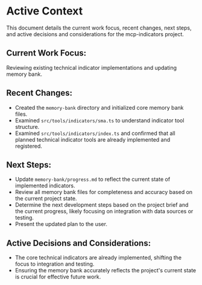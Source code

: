 # Active Context

This document details the current work focus, recent changes, next steps, and active decisions and considerations for the mcp-indicators project.

## Current Work Focus:
Reviewing existing technical indicator implementations and updating memory bank.

## Recent Changes:
- Created the `memory-bank` directory and initialized core memory bank files.
- Examined `src/tools/indicators/sma.ts` to understand indicator tool structure.
- Examined `src/tools/indicators/index.ts` and confirmed that all planned technical indicator tools are already implemented and registered.

## Next Steps:
- Update `memory-bank/progress.md` to reflect the current state of implemented indicators.
- Review all memory bank files for completeness and accuracy based on the current project state.
- Determine the next development steps based on the project brief and the current progress, likely focusing on integration with data sources or testing.
- Present the updated plan to the user.

## Active Decisions and Considerations:
- The core technical indicators are already implemented, shifting the focus to integration and testing.
- Ensuring the memory bank accurately reflects the project's current state is crucial for effective future work.
